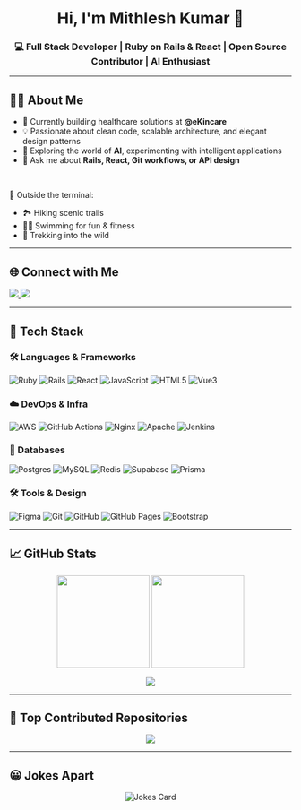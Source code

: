 <!-- Profile Header -->
<h1 align="center">Hi, I'm Mithlesh Kumar 👋</h1>
<h3 align="center">💻 Full Stack Developer | Ruby on Rails & React | Open Source Contributor | AI Enthusiast</h3>

---

## 👨‍💻 About Me

- 🔭 Currently building healthcare solutions at **@eKincare**  
- 💡 Passionate about clean code, scalable architecture, and elegant design patterns  
- 🚀 Exploring the world of **AI**, experimenting with intelligent applications  
- 💬 Ask me about **Rails, React, Git workflows, or API design**

<br/>

🌿 Outside the terminal:
- 🏞️ Hiking scenic trails  
- 🏊‍♂️ Swimming for fun & fitness  
- 🥾 Trekking into the wild  

---

## 🌐 Connect with Me

<p align="left">
  <a href="https://instagram.com/kmr_mithlesh" target="_blank">
    <img src="https://img.shields.io/badge/Instagram-%23E4405F.svg?style=for-the-badge&logo=Instagram&logoColor=white"/>
  </a>
  <a href="https://linkedin.com/in/mk581999" target="_blank">
    <img src="https://img.shields.io/badge/LinkedIn-%230077B5.svg?style=for-the-badge&logo=linkedin&logoColor=white"/>
  </a>
</p>

---

## 🧰 Tech Stack

### 🛠 Languages & Frameworks
![Ruby](https://img.shields.io/badge/ruby-%23CC342D.svg?style=for-the-badge&logo=ruby&logoColor=white)
![Rails](https://img.shields.io/badge/rails-%23CC0000.svg?style=for-the-badge&logo=ruby-on-rails&logoColor=white)
![React](https://img.shields.io/badge/react-%2320232a.svg?style=for-the-badge&logo=react&logoColor=%2361DAFB)
![JavaScript](https://img.shields.io/badge/javascript-%23323330.svg?style=for-the-badge&logo=javascript&logoColor=%23F7DF1E)
![HTML5](https://img.shields.io/badge/html5-%23E34F26.svg?style=for-the-badge&logo=html5&logoColor=white)
![Vue3](https://img.shields.io/badge/vue-%23E34F26.svg?style=for-the-badge&logo=vue&logoColor=white)

### ☁️ DevOps & Infra
![AWS](https://img.shields.io/badge/AWS-%23FF9900.svg?style=for-the-badge&logo=amazon-aws&logoColor=white)
![GitHub Actions](https://img.shields.io/badge/github%20actions-%232671E5.svg?style=for-the-badge&logo=githubactions&logoColor=white)
![Nginx](https://img.shields.io/badge/nginx-%23009639.svg?style=for-the-badge&logo=nginx&logoColor=white)
![Apache](https://img.shields.io/badge/apache-%23D42029.svg?style=for-the-badge&logo=apache&logoColor=white)
![Jenkins](https://img.shields.io/badge/jenkins-%232C5263.svg?style=for-the-badge&logo=jenkins&logoColor=white)

### 🧱 Databases
![Postgres](https://img.shields.io/badge/postgres-%23316192.svg?style=for-the-badge&logo=postgresql&logoColor=white)
![MySQL](https://img.shields.io/badge/mysql-4479A1.svg?style=for-the-badge&logo=mysql&logoColor=white)
![Redis](https://img.shields.io/badge/redis-%23DD0031.svg?style=for-the-badge&logo=redis&logoColor=white)
![Supabase](https://img.shields.io/badge/Supabase-3ECF8E?style=for-the-badge&logo=supabase&logoColor=white)
![Prisma](https://img.shields.io/badge/Prisma-3982CE?style=for-the-badge&logo=Prisma&logoColor=white)

### 🛠 Tools & Design
![Figma](https://img.shields.io/badge/figma-%23F24E1E.svg?style=for-the-badge&logo=figma&logoColor=white)
![Git](https://img.shields.io/badge/git-%23F05033.svg?style=for-the-badge&logo=git&logoColor=white)
![GitHub](https://img.shields.io/badge/github-%23121011.svg?style=for-the-badge&logo=github&logoColor=white)
![GitHub Pages](https://img.shields.io/badge/github%20pages-121013?style=for-the-badge&logo=github&logoColor=white)
![Bootstrap](https://img.shields.io/badge/bootstrap-%238511FA.svg?style=for-the-badge&logo=bootstrap&logoColor=white)

---

## 📈 GitHub Stats

<p align="center">
  <img src="https://github-readme-stats.vercel.app/api?username=Kumar-Mithlesh&theme=dark&hide_border=true&count_private=true&show_icons=true" height="165"/>
  <img src="https://github-readme-streak-stats.herokuapp.com/?user=Kumar-Mithlesh&theme=dark&hide_border=true" height="165"/>
</p>

<p align="center">
  <img src="https://github-readme-stats.vercel.app/api/top-langs/?username=Kumar-Mithlesh&theme=dark&hide_border=true&layout=compact&langs_count=6"/>
</p>

---

## 🚀 Top Contributed Repositories
<p align="center">
  <img src="https://github-contributor-stats.vercel.app/api?username=Kumar-Mithlesh&limit=5&theme=dark&combine_all_yearly_contributions=true"/>
</p>

---

## 😀 Jokes Apart
<p align="center">
  <img src="https://readme-jokes.vercel.app/api" alt="Jokes Card" />
<p/>
